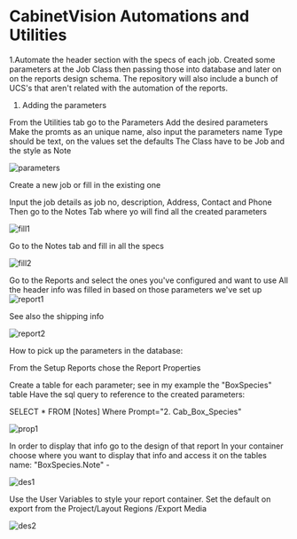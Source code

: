 # CabinetVision Automations and Utilities


1.Automate the header section with the specs of each job.
  Created some parameters at the Job Class then passing those into database and later on on the reports design schema.
The repository will also include a bunch of UCS's that aren't related with the automation of the reports.

1. Adding the parameters


From the Utilities tab go to the Parameters
Add the desired parameters
Make the promts as an unique name, also input the parameters name
Type should be text, on the values set the defaults
The Class have to be Job and the style as Note

![parameters](https://user-images.githubusercontent.com/51535734/191551595-e4b07416-ebc5-4dfe-b84c-a954e898cf42.png)


Create a new job or fill in the existing one

Input the job details as job no, description, Address, Contact and Phone
Then go to the Notes Tab where yo will find all the created parameters

![fill1](https://user-images.githubusercontent.com/51535734/191551670-c7ec7604-e673-427a-9761-8bee33562469.png)


Go to the Notes tab and fill in all the specs

![fill2](https://user-images.githubusercontent.com/51535734/191551443-7365bf28-0f63-437e-8735-c7a05050c203.png)

Go to the Reports and select the ones you've configured and want to use
All the header info was filled in based on those parameters we've set up
![report1](https://user-images.githubusercontent.com/51535734/191553893-b1e71c23-401b-4b8b-a83c-c3370c97a80b.png)

See also the shipping info

![report2](https://user-images.githubusercontent.com/51535734/191554277-f13abb53-8c20-460b-b9d0-aec340170a30.png)

How to pick up the parameters in the database:

From the Setup Reports chose the Report Properties

Create a table for each parameter; see in my example the "BoxSpecies" table
Have the sql query to reference to the created parameters:

SELECT *
FROM [Notes]  Where Prompt="2. Cab_Box_Species"

![prop1](https://user-images.githubusercontent.com/51535734/191555376-c3a3466d-7e98-4b76-bf52-d0c1ef7ab97d.png)

In order to display that info go to the design of that report
In your container choose where you want to display that info and access it on the tables name: "BoxSpecies.Note" - 

![des1](https://user-images.githubusercontent.com/51535734/191557180-7b053a88-18f9-40f2-9983-e41592989c97.png)

Use the User Variables to style your report container.
Set the default on export from the Project/Layout Regions /Export Media

![des2](https://user-images.githubusercontent.com/51535734/191558400-3be83a6d-5186-4127-b78c-000f7635f8b6.png)





